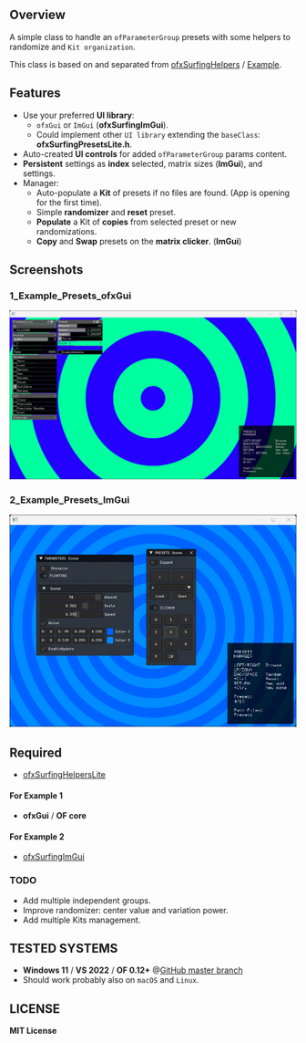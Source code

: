 ## Overview

A simple class to handle an `ofParameterGroup` presets with some helpers to randomize and `Kit organization`.  

This class is based on and separated from [ofxSurfingHelpers](https://github.com/moebiussurfing/ofxSurfingHelpers) / [Example](https://github.com/moebiussurfing/ofxSurfingHelpers/tree/master/Examples/PresetsLite).  

## Features
- Use your preferred **UI library**:
  - `ofxGui` or `ImGui` (**ofxSurfingImGui**).
  - Could implement other `UI library` extending the `baseClass`: **ofxSurfingPresetsLite.h**.
- Auto-created **UI controls** for added `ofParameterGroup` params content.
- **Persistent** settings as **index** selected, matrix sizes (**ImGui**), and settings.
- Manager:
  - Auto-populate a **Kit** of presets if no files are found. (App is opening for the first time).
  - Simple **randomizer** and **reset** preset.
  - **Populate** a Kit of **copies** from selected preset or new randomizations.
  - **Copy** and **Swap** presets on the **matrix 
clicker**. (**ImGui**)

## Screenshots
### 1_Example_Presets_ofxGui
![](1_Example_Presets_ofxGui/Capture.PNG)
### 2_Example_Presets_ImGui
![](2_Example_Presets_ImGui/Capture.PNG)

## Required
- [ofxSurfingHelpersLite](https://github.com/moebiussurfing/ofxSurfingHelpersLite)
#### For Example 1
- **ofxGui** / **OF core**
#### For Example 2
- [ofxSurfingImGui](https://github.com/moebiussurfing/ofxSurfingImGui/tree/develop)

### TODO
- Add multiple independent groups.
- Improve randomizer: center value and variation power.
- Add multiple Kits management.

## TESTED SYSTEMS
* **Windows 11** / **VS 2022** / **OF 0.12+** @[GitHub master branch](https://github.com/openframeworks/openFrameworks)
* Should work probably also on `macOS` and `Linux`.

## LICENSE
**MIT License**
